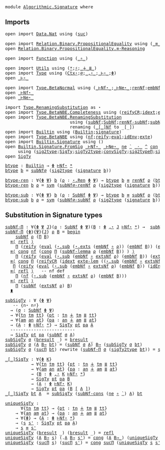 
<pre class="Agda"><a id="6" class="Keyword">module</a> <a id="13" href="Algorithmic.Signature.html" class="Module">Algorithmic.Signature</a> <a id="35" class="Keyword">where</a>
</pre>
## Imports

<pre class="Agda"><a id="62" class="Keyword">open</a> <a id="67" class="Keyword">import</a> <a id="74" href="Data.Nat.html" class="Module">Data.Nat</a> <a id="83" class="Keyword">using</a> <a id="89" class="Symbol">(</a><a id="90" href="Agda.Builtin.Nat.html#234" class="InductiveConstructor">suc</a><a id="93" class="Symbol">)</a>

<a id="96" class="Keyword">open</a> <a id="101" class="Keyword">import</a> <a id="108" href="Relation.Binary.PropositionalEquality.html" class="Module">Relation.Binary.PropositionalEquality</a> <a id="146" class="Keyword">using</a> <a id="152" class="Symbol">(</a><a id="153" href="Agda.Builtin.Equality.html#150" class="Datatype Operator">_≡_</a><a id="156" class="Symbol">;</a><a id="157" href="Agda.Builtin.Equality.html#207" class="InductiveConstructor">refl</a><a id="161" class="Symbol">;</a><a id="162" href="Relation.Binary.PropositionalEquality.Core.html#1139" class="Function">cong</a><a id="166" class="Symbol">;</a><a id="167" href="Relation.Binary.PropositionalEquality.Core.html#1693" class="Function">sym</a><a id="170" class="Symbol">;</a><a id="171" href="Relation.Binary.PropositionalEquality.Core.html#1738" class="Function">trans</a><a id="176" class="Symbol">)</a>
<a id="178" class="Keyword">open</a> <a id="183" href="Relation.Binary.PropositionalEquality.Core.html#2717" class="Module">Relation.Binary.PropositionalEquality.≡-Reasoning</a>

<a id="234" class="Keyword">open</a> <a id="239" class="Keyword">import</a> <a id="246" href="Function.html" class="Module">Function</a> <a id="255" class="Keyword">using</a> <a id="261" class="Symbol">(</a><a id="262" href="Function.Base.html#1040" class="Function Operator">_∘_</a><a id="265" class="Symbol">)</a>

<a id="268" class="Keyword">open</a> <a id="273" class="Keyword">import</a> <a id="280" href="Utils.html" class="Module">Utils</a> <a id="286" class="Keyword">using</a> <a id="292" class="Symbol">(</a><a id="293" href="Utils.html#6787" class="InductiveConstructor">*</a><a id="294" class="Symbol">;</a><a id="295" href="Utils.html#6822" class="InductiveConstructor">♯</a><a id="296" class="Symbol">;</a><a id="297" href="Utils.html#2157" class="Datatype Operator">_∔_≣_</a><a id="302" class="Symbol">)</a>
<a id="304" class="Keyword">open</a> <a id="309" class="Keyword">import</a> <a id="316" href="Type.html" class="Module">Type</a> <a id="321" class="Keyword">using</a> <a id="327" class="Symbol">(</a><a id="328" href="Type.html#515" class="Datatype">Ctx⋆</a><a id="332" class="Symbol">;</a><a id="333" href="Type.html#534" class="InductiveConstructor">∅</a><a id="334" class="Symbol">;</a><a id="335" href="Type.html#545" class="InductiveConstructor Operator">_,⋆_</a><a id="339" class="Symbol">;</a><a id="340" href="Type.html#1704" class="Datatype Operator">_⊢⋆_</a><a id="344" class="Symbol">;</a><a id="345" href="Type.html#635" class="Generalizable">Φ</a><a id="346" class="Symbol">)</a>
<a id="348" class="Keyword">open</a> <a id="353" href="Type.html#1704" class="Module Operator">_⊢⋆_</a>

<a id="359" class="Keyword">open</a> <a id="364" class="Keyword">import</a> <a id="371" href="Type.BetaNormal.html" class="Module">Type.BetaNormal</a> <a id="387" class="Keyword">using</a> <a id="393" class="Symbol">(</a><a id="394" href="Type.BetaNormal.html#1002" class="Datatype Operator">_⊢Nf⋆_</a><a id="400" class="Symbol">;</a><a id="401" href="Type.BetaNormal.html#1071" class="Datatype Operator">_⊢Ne⋆_</a><a id="407" class="Symbol">;</a><a id="408" href="Type.BetaNormal.html#2049" class="Function">renNf</a><a id="413" class="Symbol">;</a><a id="414" href="Type.BetaNormal.html#2996" class="Function">embNf</a><a id="419" class="Symbol">)</a>
<a id="421" class="Keyword">open</a> <a id="426" href="Type.BetaNormal.html#1002" class="Module Operator">_⊢Nf⋆_</a>
<a id="433" class="Keyword">open</a> <a id="438" href="Type.BetaNormal.html#1071" class="Module Operator">_⊢Ne⋆_</a>

<a id="446" class="Keyword">import</a> <a id="453" href="Type.RenamingSubstitution.html" class="Module">Type.RenamingSubstitution</a> <a id="479" class="Symbol">as</a> <a id="482" class="Module">⋆</a>
<a id="484" class="Keyword">open</a> <a id="489" class="Keyword">import</a> <a id="496" href="Type.BetaNBE.Completeness.html" class="Module">Type.BetaNBE.Completeness</a> <a id="522" class="Keyword">using</a> <a id="528" class="Symbol">(</a><a id="529" href="Type.BetaNBE.Completeness.html#4123" class="Function">reifyCR</a><a id="536" class="Symbol">;</a><a id="537" href="Type.BetaNBE.Completeness.html#9577" class="Function">idext</a><a id="542" class="Symbol">;</a><a id="543" href="Type.BetaNBE.Completeness.html#21190" class="Function">exte-lem</a><a id="551" class="Symbol">)</a>
<a id="553" class="Keyword">open</a> <a id="558" class="Keyword">import</a> <a id="565" href="Type.BetaNBE.RenamingSubstitution.html" class="Module">Type.BetaNBE.RenamingSubstitution</a> 
                         <a id="625" class="Keyword">using</a> <a id="631" class="Symbol">(</a><a id="632" href="Type.BetaNBE.RenamingSubstitution.html#2930" class="Function">subNf</a><a id="637" class="Symbol">;</a><a id="638" href="Type.BetaNBE.RenamingSubstitution.html#2757" class="Function">SubNf</a><a id="643" class="Symbol">;</a><a id="644" href="Type.BetaNBE.RenamingSubstitution.html#6338" class="Function">renNf-subNf</a><a id="655" class="Symbol">;</a><a id="656" href="Type.BetaNBE.RenamingSubstitution.html#5820" class="Function">subNf-cong</a><a id="666" class="Symbol">;</a><a id="667" href="Type.BetaNBE.RenamingSubstitution.html#4382" class="Function">subNf-comp</a><a id="677" class="Symbol">;</a><a id="678" href="Type.BetaNBE.RenamingSubstitution.html#5442" class="Function">subNf-cons</a><a id="688" class="Symbol">;</a><a id="689" href="Type.BetaNBE.RenamingSubstitution.html#5237" class="Function">extsNf</a><a id="695" class="Symbol">;</a><a id="696" href="Type.BetaNBE.RenamingSubstitution.html#9263" class="Function">subNf-lemma</a><a id="707" class="Symbol">;</a><a id="708" href="Type.BetaNBE.RenamingSubstitution.html#13642" class="Function">subNf∅</a><a id="714" class="Symbol">;</a><a id="715" href="Type.BetaNBE.RenamingSubstitution.html#13778" class="Function">subNf∅≡subNf</a><a id="727" class="Symbol">;</a><a id="728" href="Type.BetaNBE.RenamingSubstitution.html#14623" class="Function">subNf∅-subNf</a><a id="740" class="Symbol">;</a><a id="741" href="Type.BetaNBE.RenamingSubstitution.html#14159" class="Function">subNf∅-renNf</a><a id="753" class="Symbol">)</a> 
                         <a id="781" class="Keyword">renaming</a> <a id="790" class="Symbol">(</a><a id="791" href="Type.BetaNBE.RenamingSubstitution.html#5643" class="Function Operator">_[_]Nf</a> <a id="798" class="Symbol">to</a> <a id="801" class="Function Operator">_[_]</a><a id="805" class="Symbol">)</a>
<a id="807" class="Keyword">open</a> <a id="812" class="Keyword">import</a> <a id="819" href="Builtin.html" class="Module">Builtin</a> <a id="827" class="Keyword">using</a> <a id="833" class="Symbol">(</a><a id="834" href="Builtin.html#1212" class="Datatype">Builtin</a><a id="841" class="Symbol">;</a><a id="842" href="Builtin.html#7315" class="Function">signature</a><a id="851" class="Symbol">)</a>
<a id="853" class="Keyword">open</a> <a id="858" class="Keyword">import</a> <a id="865" href="Type.BetaNBE.html" class="Module">Type.BetaNBE</a> <a id="878" class="Keyword">using</a> <a id="884" class="Symbol">(</a><a id="885" href="Type.BetaNBE.html#4422" class="Function">nf</a><a id="887" class="Symbol">;</a><a id="888" href="Type.BetaNBE.html#1711" class="Function">reify</a><a id="893" class="Symbol">;</a><a id="894" href="Type.BetaNBE.html#3408" class="Function">eval</a><a id="898" class="Symbol">;</a><a id="899" href="Type.BetaNBE.html#4189" class="Function">idEnv</a><a id="904" class="Symbol">;</a><a id="905" href="Type.BetaNBE.html#2187" class="Function">exte</a><a id="909" class="Symbol">)</a>
<a id="911" class="Keyword">open</a> <a id="916" class="Keyword">import</a> <a id="923" href="Builtin.Signature.html" class="Module">Builtin.Signature</a> <a id="941" class="Keyword">using</a> <a id="947" class="Symbol">()</a>
<a id="950" class="Keyword">open</a> <a id="955" href="Builtin.Signature.html#5780" class="Module">Builtin.Signature.FromSig</a> <a id="981" href="Type.BetaNormal.html#1002" class="Datatype Operator">_⊢Nf⋆_</a> <a id="988" href="Type.BetaNormal.html#1071" class="Datatype Operator">_⊢Ne⋆_</a> <a id="995" href="Type.BetaNormal.html#1458" class="InductiveConstructor">ne</a> <a id="998" href="Type.BetaNormal.html#1106" class="InductiveConstructor">`</a> <a id="1000" href="Type.BetaNormal.html#1150" class="InductiveConstructor Operator">_·_</a> <a id="1004" href="Type.BetaNormal.html#1229" class="InductiveConstructor">^</a> <a id="1006" href="Type.BetaNormal.html#1507" class="InductiveConstructor">con</a> <a id="1010" href="Type.BetaNormal.html#1331" class="InductiveConstructor Operator">_⇒_</a>   <a id="1016" href="Type.BetaNormal.html#1277" class="InductiveConstructor">Π</a> 
     <a id="1024" class="Keyword">using</a> <a id="1030" class="Symbol">(</a><a id="1031" href="Builtin.Signature.html#7673" class="Function">sig2type</a><a id="1039" class="Symbol">;</a><a id="1040" href="Builtin.Signature.html#8324" class="Datatype">SigTy</a><a id="1045" class="Symbol">;</a><a id="1046" href="Builtin.Signature.html#10764" class="Function">sigTy2type</a><a id="1056" class="Symbol">;</a><a id="1057" href="Builtin.Signature.html#11082" class="Function">convSigTy</a><a id="1066" class="Symbol">;</a><a id="1067" href="Builtin.Signature.html#7368" class="Function">sig2typeΠ</a><a id="1076" class="Symbol">;</a><a id="1077" href="Builtin.Signature.html#7105" class="Function">sig2type⇒</a><a id="1086" class="Symbol">;</a><a id="1087" href="Builtin.Signature.html#6461" class="Function">⊢♯2TyNe♯</a><a id="1095" class="Symbol">;</a><a id="1096" href="Builtin.Signature.html#6723" class="Function">mkTy</a><a id="1100" class="Symbol">)</a> <a id="1102" class="Keyword">public</a>
<a id="1109" class="Keyword">open</a> <a id="1114" href="Builtin.Signature.html#8324" class="Module">SigTy</a>
</pre>
<pre class="Agda"><a id="btype"></a><a id="1129" href="Algorithmic.Signature.html#1129" class="Function">btype</a> <a id="1135" class="Symbol">:</a> <a id="1137" href="Builtin.html#1212" class="Datatype">Builtin</a> <a id="1145" class="Symbol">→</a> <a id="1147" href="Type.html#635" class="Generalizable">Φ</a> <a id="1149" href="Type.BetaNormal.html#1002" class="Datatype Operator">⊢Nf⋆</a> <a id="1154" href="Utils.html#6787" class="InductiveConstructor">*</a>
<a id="1156" href="Algorithmic.Signature.html#1129" class="Function">btype</a> <a id="1162" href="Algorithmic.Signature.html#1162" class="Bound">b</a> <a id="1164" class="Symbol">=</a> <a id="1166" href="Type.BetaNBE.RenamingSubstitution.html#13642" class="Function">subNf∅</a> <a id="1173" class="Symbol">(</a><a id="1174" href="Builtin.Signature.html#7673" class="Function">sig2type</a> <a id="1183" class="Symbol">(</a><a id="1184" href="Builtin.html#7315" class="Function">signature</a> <a id="1194" href="Algorithmic.Signature.html#1162" class="Bound">b</a><a id="1195" class="Symbol">))</a>

<a id="btype-ren"></a><a id="1199" href="Algorithmic.Signature.html#1199" class="Function">btype-ren</a> <a id="1209" class="Symbol">:</a> <a id="1211" class="Symbol">∀{</a><a id="1213" href="Algorithmic.Signature.html#1213" class="Bound">Φ</a> <a id="1215" href="Algorithmic.Signature.html#1215" class="Bound">Ψ</a><a id="1216" class="Symbol">}</a> <a id="1218" href="Algorithmic.Signature.html#1218" class="Bound">b</a> <a id="1220" class="Symbol">(</a><a id="1221" href="Algorithmic.Signature.html#1221" class="Bound">ρ</a> <a id="1223" class="Symbol">:</a> <a id="1225" href="Type.RenamingSubstitution.html#1608" class="Function">⋆.Ren</a> <a id="1231" href="Algorithmic.Signature.html#1213" class="Bound">Φ</a> <a id="1233" href="Algorithmic.Signature.html#1215" class="Bound">Ψ</a><a id="1234" class="Symbol">)</a> <a id="1236" class="Symbol">→</a> <a id="1238" href="Algorithmic.Signature.html#1129" class="Function">btype</a> <a id="1244" href="Algorithmic.Signature.html#1218" class="Bound">b</a> <a id="1246" href="Agda.Builtin.Equality.html#150" class="Datatype Operator">≡</a> <a id="1248" href="Type.BetaNormal.html#2049" class="Function">renNf</a> <a id="1254" href="Algorithmic.Signature.html#1221" class="Bound">ρ</a> <a id="1256" class="Symbol">(</a><a id="1257" href="Algorithmic.Signature.html#1129" class="Function">btype</a> <a id="1263" href="Algorithmic.Signature.html#1218" class="Bound">b</a><a id="1264" class="Symbol">)</a>
<a id="1266" href="Algorithmic.Signature.html#1199" class="Function">btype-ren</a> <a id="1276" href="Algorithmic.Signature.html#1276" class="Bound">b</a> <a id="1278" href="Algorithmic.Signature.html#1278" class="Bound">ρ</a> <a id="1280" class="Symbol">=</a> <a id="1282" href="Relation.Binary.PropositionalEquality.Core.html#1693" class="Function">sym</a> <a id="1286" class="Symbol">(</a><a id="1287" href="Type.BetaNBE.RenamingSubstitution.html#14159" class="Function">subNf∅-renNf</a> <a id="1300" href="Algorithmic.Signature.html#1278" class="Bound">ρ</a> <a id="1302" class="Symbol">(</a><a id="1303" href="Builtin.Signature.html#7673" class="Function">sig2type</a> <a id="1312" class="Symbol">(</a><a id="1313" href="Builtin.html#7315" class="Function">signature</a> <a id="1323" href="Algorithmic.Signature.html#1276" class="Bound">b</a><a id="1324" class="Symbol">)))</a>

<a id="btype-sub"></a><a id="1329" href="Algorithmic.Signature.html#1329" class="Function">btype-sub</a> <a id="1339" class="Symbol">:</a> <a id="1341" class="Symbol">∀{</a><a id="1343" href="Algorithmic.Signature.html#1343" class="Bound">Φ</a> <a id="1345" href="Algorithmic.Signature.html#1345" class="Bound">Ψ</a><a id="1346" class="Symbol">}</a> <a id="1348" href="Algorithmic.Signature.html#1348" class="Bound">b</a> <a id="1350" class="Symbol">(</a><a id="1351" href="Algorithmic.Signature.html#1351" class="Bound">ρ</a> <a id="1353" class="Symbol">:</a> <a id="1355" href="Type.BetaNBE.RenamingSubstitution.html#2757" class="Function">SubNf</a> <a id="1361" href="Algorithmic.Signature.html#1343" class="Bound">Φ</a> <a id="1363" href="Algorithmic.Signature.html#1345" class="Bound">Ψ</a><a id="1364" class="Symbol">)</a> <a id="1366" class="Symbol">→</a> <a id="1368" href="Algorithmic.Signature.html#1129" class="Function">btype</a> <a id="1374" href="Algorithmic.Signature.html#1348" class="Bound">b</a> <a id="1376" href="Agda.Builtin.Equality.html#150" class="Datatype Operator">≡</a> <a id="1378" href="Type.BetaNBE.RenamingSubstitution.html#2930" class="Function">subNf</a> <a id="1384" href="Algorithmic.Signature.html#1351" class="Bound">ρ</a> <a id="1386" class="Symbol">(</a><a id="1387" href="Algorithmic.Signature.html#1129" class="Function">btype</a> <a id="1393" href="Algorithmic.Signature.html#1348" class="Bound">b</a><a id="1394" class="Symbol">)</a>
<a id="1396" href="Algorithmic.Signature.html#1329" class="Function">btype-sub</a> <a id="1406" href="Algorithmic.Signature.html#1406" class="Bound">b</a> <a id="1408" href="Algorithmic.Signature.html#1408" class="Bound">ρ</a> <a id="1410" class="Symbol">=</a> <a id="1412" href="Relation.Binary.PropositionalEquality.Core.html#1693" class="Function">sym</a> <a id="1416" class="Symbol">(</a><a id="1417" href="Type.BetaNBE.RenamingSubstitution.html#14623" class="Function">subNf∅-subNf</a> <a id="1430" href="Algorithmic.Signature.html#1408" class="Bound">ρ</a> <a id="1432" class="Symbol">(</a><a id="1433" href="Builtin.Signature.html#7673" class="Function">sig2type</a> <a id="1442" class="Symbol">(</a><a id="1443" href="Builtin.html#7315" class="Function">signature</a> <a id="1453" href="Algorithmic.Signature.html#1406" class="Bound">b</a><a id="1454" class="Symbol">)))</a>
</pre>
## Substitution in Signature types

<pre class="Agda"><a id="subNf-Π"></a><a id="1503" href="Algorithmic.Signature.html#1503" class="Function">subNf-Π</a> <a id="1511" class="Symbol">:</a> <a id="1513" class="Symbol">∀{</a><a id="1515" href="Algorithmic.Signature.html#1515" class="Bound">Φ</a> <a id="1517" href="Algorithmic.Signature.html#1517" class="Bound">Ψ</a> <a id="1519" href="Algorithmic.Signature.html#1519" class="Bound">J</a><a id="1520" class="Symbol">}(</a><a id="1522" href="Algorithmic.Signature.html#1522" class="Bound">ρ</a> <a id="1524" class="Symbol">:</a> <a id="1526" href="Type.BetaNBE.RenamingSubstitution.html#2757" class="Function">SubNf</a> <a id="1532" href="Algorithmic.Signature.html#1515" class="Bound">Φ</a> <a id="1534" href="Algorithmic.Signature.html#1517" class="Bound">Ψ</a><a id="1535" class="Symbol">)(</a><a id="1537" href="Algorithmic.Signature.html#1537" class="Bound">B</a> <a id="1539" class="Symbol">:</a> <a id="1541" href="Algorithmic.Signature.html#1515" class="Bound">Φ</a> <a id="1543" href="Type.html#545" class="InductiveConstructor Operator">,⋆</a> <a id="1546" href="Algorithmic.Signature.html#1519" class="Bound">J</a> <a id="1548" href="Type.BetaNormal.html#1002" class="Datatype Operator">⊢Nf⋆</a> <a id="1553" href="Utils.html#6787" class="InductiveConstructor">*</a><a id="1554" class="Symbol">)</a> <a id="1556" class="Symbol">→</a>  <a id="1559" href="Type.BetaNBE.RenamingSubstitution.html#2930" class="Function">subNf</a> <a id="1565" href="Algorithmic.Signature.html#1522" class="Bound">ρ</a> <a id="1567" class="Symbol">(</a><a id="1568" class="InductiveConstructor">Π</a> <a id="1570" href="Algorithmic.Signature.html#1537" class="Bound">B</a><a id="1571" class="Symbol">)</a> <a id="1573" href="Agda.Builtin.Equality.html#150" class="Datatype Operator">≡</a> <a id="1575" class="InductiveConstructor">Π</a> <a id="1577" class="Symbol">(</a><a id="1578" href="Type.BetaNBE.RenamingSubstitution.html#2930" class="Function">subNf</a> <a id="1584" class="Symbol">(</a><a id="1585" href="Type.BetaNBE.RenamingSubstitution.html#5237" class="Function">extsNf</a> <a id="1592" href="Algorithmic.Signature.html#1522" class="Bound">ρ</a><a id="1593" class="Symbol">)</a> <a id="1595" href="Algorithmic.Signature.html#1537" class="Bound">B</a><a id="1596" class="Symbol">)</a>
<a id="1598" href="Algorithmic.Signature.html#1503" class="Function">subNf-Π</a> <a id="1606" class="Symbol">{</a><a id="1607" href="Algorithmic.Signature.html#1607" class="Bound">Φ</a><a id="1608" class="Symbol">}{</a><a id="1610" href="Algorithmic.Signature.html#1610" class="Bound">Ψ</a><a id="1611" class="Symbol">}{</a><a id="1613" href="Algorithmic.Signature.html#1613" class="Bound">J</a><a id="1614" class="Symbol">}</a> <a id="1616" href="Algorithmic.Signature.html#1616" class="Bound">ρ</a> <a id="1618" href="Algorithmic.Signature.html#1618" class="Bound">B</a> <a id="1620" class="Symbol">=</a> <a id="1622" href="Relation.Binary.PropositionalEquality.Core.html#2815" class="Function Operator">begin</a>
    <a id="1632" href="Type.BetaNBE.RenamingSubstitution.html#2930" class="Function">subNf</a> <a id="1638" href="Algorithmic.Signature.html#1616" class="Bound">ρ</a> <a id="1640" class="Symbol">(</a><a id="1641" href="Type.BetaNormal.html#1277" class="InductiveConstructor">Π</a> <a id="1643" href="Algorithmic.Signature.html#1618" class="Bound">B</a><a id="1644" class="Symbol">)</a>
  <a id="1648" href="Relation.Binary.PropositionalEquality.Core.html#2932" class="Function">≡⟨</a> <a id="1651" href="Agda.Builtin.Equality.html#207" class="InductiveConstructor">refl</a> <a id="1656" href="Relation.Binary.PropositionalEquality.Core.html#2932" class="Function">⟩</a>
    <a id="1662" href="Type.BetaNormal.html#1277" class="InductiveConstructor">Π</a> <a id="1664" class="Symbol">(</a><a id="1665" href="Type.BetaNBE.html#1711" class="Function">reify</a> <a id="1671" class="Symbol">(</a><a id="1672" href="Type.BetaNBE.html#3408" class="Function">eval</a> <a id="1677" class="Symbol">(</a><a id="1678" href="Type.RenamingSubstitution.html#8527" class="Function">⋆.sub</a> <a id="1684" class="Symbol">(</a><a id="1685" href="Type.RenamingSubstitution.html#8342" class="Function">⋆.exts</a> <a id="1692" class="Symbol">(</a><a id="1693" href="Type.BetaNormal.html#2996" class="Function">embNf</a> <a id="1699" href="Function.Base.html#1040" class="Function Operator">∘</a> <a id="1701" href="Algorithmic.Signature.html#1616" class="Bound">ρ</a><a id="1702" class="Symbol">))</a> <a id="1705" class="Symbol">(</a><a id="1706" href="Type.BetaNormal.html#2996" class="Function">embNf</a> <a id="1712" href="Algorithmic.Signature.html#1618" class="Bound">B</a><a id="1713" class="Symbol">))</a> <a id="1716" class="Symbol">(</a><a id="1717" href="Type.BetaNBE.html#2187" class="Function">exte</a> <a id="1722" class="Symbol">(</a><a id="1723" href="Type.BetaNBE.html#4189" class="Function">idEnv</a> <a id="1729" class="Symbol">_))))</a>
  <a id="1737" href="Relation.Binary.PropositionalEquality.Core.html#2932" class="Function">≡⟨</a> <a id="1740" href="Relation.Binary.PropositionalEquality.Core.html#1139" class="Function">cong</a> <a id="1745" href="Type.BetaNBE.html#4422" class="Function">nf</a> <a id="1748" class="Symbol">(</a><a id="1749" href="Relation.Binary.PropositionalEquality.Core.html#1139" class="Function">cong</a> <a id="1754" href="Type.html#1839" class="InductiveConstructor">Π</a> <a id="1756" class="Symbol">(</a><a id="1757" href="Type.BetaNBE.RenamingSubstitution.html#9263" class="Function">subNf-lemma</a> <a id="1769" href="Algorithmic.Signature.html#1616" class="Bound">ρ</a> <a id="1771" class="Symbol">(</a><a id="1772" href="Type.BetaNormal.html#2996" class="Function">embNf</a> <a id="1778" href="Algorithmic.Signature.html#1618" class="Bound">B</a><a id="1779" class="Symbol">))</a> <a id="1782" class="Symbol">)</a> <a id="1784" href="Relation.Binary.PropositionalEquality.Core.html#2932" class="Function">⟩</a>
    <a id="1790" href="Type.BetaNormal.html#1277" class="InductiveConstructor">Π</a> <a id="1792" class="Symbol">(</a><a id="1793" href="Type.BetaNBE.html#1711" class="Function">reify</a> <a id="1799" class="Symbol">(</a><a id="1800" href="Type.BetaNBE.html#3408" class="Function">eval</a> <a id="1805" class="Symbol">(</a><a id="1806" href="Type.RenamingSubstitution.html#8527" class="Function">⋆.sub</a> <a id="1812" class="Symbol">(</a><a id="1813" href="Type.BetaNormal.html#2996" class="Function">embNf</a> <a id="1819" href="Function.Base.html#1040" class="Function Operator">∘</a> <a id="1821" href="Type.BetaNBE.RenamingSubstitution.html#5237" class="Function">extsNf</a> <a id="1828" href="Algorithmic.Signature.html#1616" class="Bound">ρ</a><a id="1829" class="Symbol">)</a> <a id="1831" class="Symbol">(</a><a id="1832" href="Type.BetaNormal.html#2996" class="Function">embNf</a> <a id="1838" href="Algorithmic.Signature.html#1618" class="Bound">B</a><a id="1839" class="Symbol">))</a> <a id="1842" class="Symbol">(</a><a id="1843" href="Type.BetaNBE.html#2187" class="Function">exte</a> <a id="1848" class="Symbol">(</a><a id="1849" href="Type.BetaNBE.html#4189" class="Function">idEnv</a> <a id="1855" class="Symbol">_))))</a>
  <a id="1863" href="Relation.Binary.PropositionalEquality.Core.html#2932" class="Function">≡⟨</a> <a id="1866" href="Relation.Binary.PropositionalEquality.Core.html#1139" class="Function">cong</a> <a id="1871" href="Type.BetaNormal.html#1277" class="InductiveConstructor">Π</a> <a id="1873" class="Symbol">(</a><a id="1874" href="Type.BetaNBE.Completeness.html#4123" class="Function">reifyCR</a> <a id="1882" class="Symbol">(</a><a id="1883" href="Type.BetaNBE.Completeness.html#9577" class="Function">idext</a> <a id="1889" href="Type.BetaNBE.Completeness.html#21190" class="Function">exte-lem</a> <a id="1898" class="Symbol">((</a><a id="1900" href="Type.RenamingSubstitution.html#8527" class="Function">⋆.sub</a> <a id="1906" class="Symbol">(</a><a id="1907" href="Type.BetaNormal.html#2996" class="Function">embNf</a> <a id="1913" href="Function.Base.html#1040" class="Function Operator">∘</a> <a id="1915" href="Type.BetaNBE.RenamingSubstitution.html#5237" class="Function">extsNf</a> <a id="1922" href="Algorithmic.Signature.html#1616" class="Bound">ρ</a><a id="1923" class="Symbol">)</a> <a id="1925" class="Symbol">(</a><a id="1926" href="Type.BetaNormal.html#2996" class="Function">embNf</a> <a id="1932" href="Algorithmic.Signature.html#1618" class="Bound">B</a><a id="1933" class="Symbol">)))))</a> <a id="1939" href="Relation.Binary.PropositionalEquality.Core.html#2932" class="Function">⟩</a>
   <a id="1944" href="Type.BetaNormal.html#1277" class="InductiveConstructor">Π</a> <a id="1946" class="Symbol">(</a><a id="1947" href="Type.BetaNBE.html#1711" class="Function">reify</a> <a id="1953" class="Symbol">(</a><a id="1954" href="Type.BetaNBE.html#3408" class="Function">eval</a> <a id="1959" class="Symbol">(</a><a id="1960" href="Type.RenamingSubstitution.html#8527" class="Function">⋆.sub</a> <a id="1966" class="Symbol">(</a><a id="1967" href="Type.BetaNormal.html#2996" class="Function">embNf</a> <a id="1973" href="Function.Base.html#1040" class="Function Operator">∘</a> <a id="1975" href="Type.BetaNBE.RenamingSubstitution.html#5237" class="Function">extsNf</a> <a id="1982" href="Algorithmic.Signature.html#1616" class="Bound">ρ</a><a id="1983" class="Symbol">)</a> <a id="1985" class="Symbol">(</a><a id="1986" href="Type.BetaNormal.html#2996" class="Function">embNf</a> <a id="1992" href="Algorithmic.Signature.html#1618" class="Bound">B</a><a id="1993" class="Symbol">))</a> <a id="1996" class="Symbol">(</a><a id="1997" href="Type.BetaNBE.html#4189" class="Function">idEnv</a> <a id="2003" class="Symbol">_)))</a>
  <a id="2010" href="Relation.Binary.PropositionalEquality.Core.html#2932" class="Function">≡⟨</a> <a id="2013" href="Agda.Builtin.Equality.html#207" class="InductiveConstructor">refl</a> <a id="2018" href="Relation.Binary.PropositionalEquality.Core.html#2932" class="Function">⟩</a>   <a id="2022" class="Comment">-- nf def</a>
    <a id="2036" href="Type.BetaNormal.html#1277" class="InductiveConstructor">Π</a> <a id="2038" class="Symbol">(</a><a id="2039" href="Type.BetaNBE.html#4422" class="Function">nf</a> <a id="2042" class="Symbol">(</a><a id="2043" href="Type.RenamingSubstitution.html#8527" class="Function">⋆.sub</a> <a id="2049" class="Symbol">(</a><a id="2050" href="Type.BetaNormal.html#2996" class="Function">embNf</a> <a id="2056" href="Function.Base.html#1040" class="Function Operator">∘</a> <a id="2058" href="Type.BetaNBE.RenamingSubstitution.html#5237" class="Function">extsNf</a> <a id="2065" href="Algorithmic.Signature.html#1616" class="Bound">ρ</a><a id="2066" class="Symbol">)</a> <a id="2068" class="Symbol">(</a><a id="2069" href="Type.BetaNormal.html#2996" class="Function">embNf</a> <a id="2075" href="Algorithmic.Signature.html#1618" class="Bound">B</a><a id="2076" class="Symbol">)))</a>
  <a id="2082" href="Relation.Binary.PropositionalEquality.Core.html#2932" class="Function">≡⟨</a> <a id="2085" href="Agda.Builtin.Equality.html#207" class="InductiveConstructor">refl</a> <a id="2090" href="Relation.Binary.PropositionalEquality.Core.html#2932" class="Function">⟩</a>
    <a id="2096" href="Type.BetaNormal.html#1277" class="InductiveConstructor">Π</a> <a id="2098" class="Symbol">(</a><a id="2099" href="Type.BetaNBE.RenamingSubstitution.html#2930" class="Function">subNf</a> <a id="2105" class="Symbol">(</a><a id="2106" href="Type.BetaNBE.RenamingSubstitution.html#5237" class="Function">extsNf</a> <a id="2113" href="Algorithmic.Signature.html#1616" class="Bound">ρ</a><a id="2114" class="Symbol">)</a> <a id="2116" href="Algorithmic.Signature.html#1618" class="Bound">B</a><a id="2117" class="Symbol">)</a>
  <a id="2121" href="Relation.Binary.PropositionalEquality.Core.html#3114" class="Function Operator">∎</a>

<a id="subSigTy"></a><a id="2124" href="Algorithmic.Signature.html#2124" class="Function">subSigTy</a> <a id="2133" class="Symbol">:</a> <a id="2135" class="Symbol">∀</a> <a id="2137" class="Symbol">{</a><a id="2138" href="Algorithmic.Signature.html#2138" class="Bound">Φ</a> <a id="2140" href="Algorithmic.Signature.html#2140" class="Bound">Ψ</a><a id="2141" class="Symbol">}</a>
   <a id="2146" class="Comment">-- {n⋆ n♯}</a>
  <a id="2159" class="Symbol">→</a> <a id="2161" class="Symbol">(</a><a id="2162" href="Algorithmic.Signature.html#2162" class="Bound">σ</a> <a id="2164" class="Symbol">:</a> <a id="2166" href="Type.BetaNBE.RenamingSubstitution.html#2757" class="Function">SubNf</a> <a id="2172" href="Algorithmic.Signature.html#2138" class="Bound">Φ</a> <a id="2174" href="Algorithmic.Signature.html#2140" class="Bound">Ψ</a><a id="2175" class="Symbol">)</a>
  <a id="2179" class="Symbol">→</a> <a id="2181" class="Symbol">∀{</a><a id="2183" href="Algorithmic.Signature.html#2183" class="Bound">tn</a> <a id="2186" href="Algorithmic.Signature.html#2186" class="Bound">tm</a> <a id="2189" href="Algorithmic.Signature.html#2189" class="Bound">tt</a><a id="2191" class="Symbol">}</a> <a id="2193" class="Symbol">{</a><a id="2194" href="Algorithmic.Signature.html#2194" class="Bound">pt</a> <a id="2197" class="Symbol">:</a> <a id="2199" href="Algorithmic.Signature.html#2183" class="Bound">tn</a> <a id="2202" href="Utils.html#2157" class="Datatype Operator">∔</a> <a id="2204" href="Algorithmic.Signature.html#2186" class="Bound">tm</a> <a id="2207" href="Utils.html#2157" class="Datatype Operator">≣</a> <a id="2209" href="Algorithmic.Signature.html#2189" class="Bound">tt</a><a id="2211" class="Symbol">}</a> 
  <a id="2216" class="Symbol">→</a> <a id="2218" class="Symbol">∀{</a><a id="2220" href="Algorithmic.Signature.html#2220" class="Bound">am</a> <a id="2223" href="Algorithmic.Signature.html#2223" class="Bound">an</a> <a id="2226" href="Algorithmic.Signature.html#2226" class="Bound">at</a><a id="2228" class="Symbol">}</a> <a id="2230" class="Symbol">{</a><a id="2231" href="Algorithmic.Signature.html#2231" class="Bound">pa</a> <a id="2234" class="Symbol">:</a> <a id="2236" href="Algorithmic.Signature.html#2223" class="Bound">an</a> <a id="2239" href="Utils.html#2157" class="Datatype Operator">∔</a> <a id="2241" href="Algorithmic.Signature.html#2220" class="Bound">am</a> <a id="2244" href="Utils.html#2157" class="Datatype Operator">≣</a> <a id="2246" href="Algorithmic.Signature.html#2226" class="Bound">at</a><a id="2248" class="Symbol">}</a> 
  <a id="2253" class="Symbol">→</a> <a id="2255" class="Symbol">{</a><a id="2256" href="Algorithmic.Signature.html#2256" class="Bound">A</a> <a id="2258" class="Symbol">:</a> <a id="2260" href="Algorithmic.Signature.html#2138" class="Bound">Φ</a> <a id="2262" href="Type.BetaNormal.html#1002" class="Datatype Operator">⊢Nf⋆</a> <a id="2267" href="Utils.html#6787" class="InductiveConstructor">*</a><a id="2268" class="Symbol">}</a> <a id="2270" class="Symbol">→</a> <a id="2272" href="Builtin.Signature.html#8324" class="Datatype">SigTy</a> <a id="2278" href="Algorithmic.Signature.html#2194" class="Bound">pt</a> <a id="2281" href="Algorithmic.Signature.html#2231" class="Bound">pa</a> <a id="2284" href="Algorithmic.Signature.html#2256" class="Bound">A</a> 
  <a id="2289" class="Comment">-------------------------</a>
  <a id="2317" class="Symbol">→</a> <a id="2319" href="Builtin.Signature.html#8324" class="Datatype">SigTy</a> <a id="2325" href="Algorithmic.Signature.html#2194" class="Bound">pt</a> <a id="2328" href="Algorithmic.Signature.html#2231" class="Bound">pa</a> <a id="2331" class="Symbol">(</a><a id="2332" href="Type.BetaNBE.RenamingSubstitution.html#2930" class="Function">subNf</a> <a id="2338" href="Algorithmic.Signature.html#2162" class="Bound">σ</a> <a id="2340" href="Algorithmic.Signature.html#2256" class="Bound">A</a><a id="2341" class="Symbol">)</a>
<a id="2343" href="Algorithmic.Signature.html#2124" class="Function">subSigTy</a> <a id="2352" href="Algorithmic.Signature.html#2352" class="Bound">σ</a> <a id="2354" class="Symbol">(</a><a id="2355" href="Builtin.Signature.html#8455" class="InductiveConstructor">bresult</a> <a id="2363" class="Symbol">_)</a> <a id="2366" class="Symbol">=</a> <a id="2368" href="Builtin.Signature.html#8455" class="InductiveConstructor">bresult</a> <a id="2376" class="Symbol">_</a>
<a id="2378" href="Algorithmic.Signature.html#2124" class="Function">subSigTy</a> <a id="2387" href="Algorithmic.Signature.html#2387" class="Bound">σ</a> <a id="2389" class="Symbol">(</a><a id="2390" href="Algorithmic.Signature.html#2390" class="Bound">A</a> <a id="2392" href="Builtin.Signature.html#8614" class="InductiveConstructor Operator">B⇒</a> <a id="2395" href="Algorithmic.Signature.html#2395" class="Bound">bt</a><a id="2397" class="Symbol">)</a> <a id="2399" class="Symbol">=</a> <a id="2401" class="Symbol">(</a><a id="2402" href="Type.BetaNBE.RenamingSubstitution.html#2930" class="Function">subNf</a> <a id="2408" href="Algorithmic.Signature.html#2387" class="Bound">σ</a> <a id="2410" href="Algorithmic.Signature.html#2390" class="Bound">A</a><a id="2411" class="Symbol">)</a> <a id="2413" href="Builtin.Signature.html#8614" class="InductiveConstructor Operator">B⇒</a> <a id="2416" class="Symbol">(</a><a id="2417" href="Algorithmic.Signature.html#2124" class="Function">subSigTy</a> <a id="2426" href="Algorithmic.Signature.html#2387" class="Bound">σ</a> <a id="2428" href="Algorithmic.Signature.html#2395" class="Bound">bt</a><a id="2430" class="Symbol">)</a>
<a id="2432" href="Algorithmic.Signature.html#2124" class="Function">subSigTy</a> <a id="2441" href="Algorithmic.Signature.html#2441" class="Bound">σ</a> <a id="2443" class="Symbol">(</a><a id="2444" href="Builtin.Signature.html#8924" class="InductiveConstructor">sucΠ</a> <a id="2449" href="Algorithmic.Signature.html#2449" class="Bound">bt</a><a id="2451" class="Symbol">)</a> <a id="2453" class="Keyword">rewrite</a> <a id="2461" class="Symbol">(</a><a id="2462" href="Algorithmic.Signature.html#1503" class="Function">subNf-Π</a> <a id="2470" href="Algorithmic.Signature.html#2441" class="Bound">σ</a> <a id="2472" class="Symbol">(</a><a id="2473" href="Builtin.Signature.html#10764" class="Function">sigTy2type</a> <a id="2484" href="Algorithmic.Signature.html#2449" class="Bound">bt</a><a id="2486" class="Symbol">))</a> <a id="2489" class="Symbol">=</a> <a id="2491" href="Builtin.Signature.html#8924" class="InductiveConstructor">sucΠ</a> <a id="2496" class="Symbol">(</a><a id="2497" href="Algorithmic.Signature.html#2124" class="Function">subSigTy</a> <a id="2506" class="Symbol">(</a><a id="2507" href="Type.BetaNBE.RenamingSubstitution.html#5237" class="Function">extsNf</a> <a id="2514" href="Algorithmic.Signature.html#2441" class="Bound">σ</a><a id="2515" class="Symbol">)</a> <a id="2517" href="Algorithmic.Signature.html#2449" class="Bound">bt</a><a id="2519" class="Symbol">)</a> 

<a id="_[_]SigTy"></a><a id="2523" href="Algorithmic.Signature.html#2523" class="Function Operator">_[_]SigTy</a> <a id="2533" class="Symbol">:</a> <a id="2535" class="Symbol">∀{</a><a id="2537" href="Algorithmic.Signature.html#2537" class="Bound">Φ</a> <a id="2539" href="Algorithmic.Signature.html#2539" class="Bound">K</a><a id="2540" class="Symbol">}</a> 
          <a id="2553" class="Symbol">→</a> <a id="2555" class="Symbol">∀{</a><a id="2557" href="Algorithmic.Signature.html#2557" class="Bound">tn</a> <a id="2560" href="Algorithmic.Signature.html#2560" class="Bound">tm</a> <a id="2563" href="Algorithmic.Signature.html#2563" class="Bound">tt</a><a id="2565" class="Symbol">}</a> <a id="2567" class="Symbol">{</a><a id="2568" href="Algorithmic.Signature.html#2568" class="Bound">pt</a> <a id="2571" class="Symbol">:</a> <a id="2573" href="Algorithmic.Signature.html#2557" class="Bound">tn</a> <a id="2576" href="Utils.html#2157" class="Datatype Operator">∔</a> <a id="2578" href="Algorithmic.Signature.html#2560" class="Bound">tm</a> <a id="2581" href="Utils.html#2157" class="Datatype Operator">≣</a> <a id="2583" href="Algorithmic.Signature.html#2563" class="Bound">tt</a><a id="2585" class="Symbol">}</a> 
          <a id="2598" class="Symbol">→</a> <a id="2600" class="Symbol">∀{</a><a id="2602" href="Algorithmic.Signature.html#2602" class="Bound">am</a> <a id="2605" href="Algorithmic.Signature.html#2605" class="Bound">an</a> <a id="2608" href="Algorithmic.Signature.html#2608" class="Bound">at</a><a id="2610" class="Symbol">}</a> <a id="2612" class="Symbol">{</a><a id="2613" href="Algorithmic.Signature.html#2613" class="Bound">pa</a> <a id="2616" class="Symbol">:</a> <a id="2618" href="Algorithmic.Signature.html#2605" class="Bound">an</a> <a id="2621" href="Utils.html#2157" class="Datatype Operator">∔</a> <a id="2623" href="Algorithmic.Signature.html#2602" class="Bound">am</a> <a id="2626" href="Utils.html#2157" class="Datatype Operator">≣</a> <a id="2628" href="Algorithmic.Signature.html#2608" class="Bound">at</a><a id="2630" class="Symbol">}</a> 
          <a id="2643" class="Symbol">→</a> <a id="2645" class="Symbol">{</a><a id="2646" href="Algorithmic.Signature.html#2646" class="Bound">B</a> <a id="2648" class="Symbol">:</a> <a id="2650" href="Algorithmic.Signature.html#2537" class="Bound">Φ</a> <a id="2652" href="Type.html#545" class="InductiveConstructor Operator">,⋆</a> <a id="2655" href="Algorithmic.Signature.html#2539" class="Bound">K</a> <a id="2657" href="Type.BetaNormal.html#1002" class="Datatype Operator">⊢Nf⋆</a> <a id="2662" href="Utils.html#6787" class="InductiveConstructor">*</a><a id="2663" class="Symbol">}</a> 
          <a id="2676" class="Symbol">→</a> <a id="2678" href="Builtin.Signature.html#8324" class="Datatype">SigTy</a> <a id="2684" href="Algorithmic.Signature.html#2568" class="Bound">pt</a> <a id="2687" href="Algorithmic.Signature.html#2613" class="Bound">pa</a> <a id="2690" href="Algorithmic.Signature.html#2646" class="Bound">B</a> 
          <a id="2703" class="Symbol">→</a> <a id="2705" class="Symbol">(</a><a id="2706" href="Algorithmic.Signature.html#2706" class="Bound">A</a> <a id="2708" class="Symbol">:</a> <a id="2710" href="Algorithmic.Signature.html#2537" class="Bound">Φ</a> <a id="2712" href="Type.BetaNormal.html#1002" class="Datatype Operator">⊢Nf⋆</a> <a id="2717" href="Algorithmic.Signature.html#2539" class="Bound">K</a><a id="2718" class="Symbol">)</a> 
          <a id="2731" class="Symbol">→</a> <a id="2733" href="Builtin.Signature.html#8324" class="Datatype">SigTy</a> <a id="2739" href="Algorithmic.Signature.html#2568" class="Bound">pt</a> <a id="2742" href="Algorithmic.Signature.html#2613" class="Bound">pa</a> <a id="2745" class="Symbol">(</a><a id="2746" href="Algorithmic.Signature.html#2646" class="Bound">B</a> <a id="2748" href="Algorithmic.Signature.html#801" class="Function Operator">[</a> <a id="2750" href="Algorithmic.Signature.html#2706" class="Bound">A</a> <a id="2752" href="Algorithmic.Signature.html#801" class="Function Operator">]</a><a id="2753" class="Symbol">)</a>
<a id="2755" href="Algorithmic.Signature.html#2523" class="Function Operator">_[_]SigTy</a> <a id="2765" href="Algorithmic.Signature.html#2765" class="Bound">bt</a> <a id="2768" href="Algorithmic.Signature.html#2768" class="Bound">A</a>  <a id="2771" class="Symbol">=</a> <a id="2773" href="Algorithmic.Signature.html#2124" class="Function">subSigTy</a> <a id="2782" class="Symbol">(</a><a id="2783" href="Type.BetaNBE.RenamingSubstitution.html#5442" class="Function">subNf-cons</a> <a id="2794" class="Symbol">(</a><a id="2795" href="Type.BetaNormal.html#1458" class="InductiveConstructor">ne</a> <a id="2798" href="Function.Base.html#1040" class="Function Operator">∘</a> <a id="2800" href="Type.BetaNormal.html#1106" class="InductiveConstructor">`</a><a id="2801" class="Symbol">)</a> <a id="2803" href="Algorithmic.Signature.html#2768" class="Bound">A</a><a id="2804" class="Symbol">)</a> <a id="2806" href="Algorithmic.Signature.html#2765" class="Bound">bt</a>

<a id="uniqueSigTy"></a><a id="2810" href="Algorithmic.Signature.html#2810" class="Function">uniqueSigTy</a> <a id="2822" class="Symbol">:</a>  
      <a id="2832" class="Symbol">∀{</a><a id="2834" href="Algorithmic.Signature.html#2834" class="Bound">tn</a> <a id="2837" href="Algorithmic.Signature.html#2837" class="Bound">tm</a> <a id="2840" href="Algorithmic.Signature.html#2840" class="Bound">tt</a><a id="2842" class="Symbol">}</a> <a id="2844" class="Symbol">→</a> <a id="2846" class="Symbol">{</a><a id="2847" href="Algorithmic.Signature.html#2847" class="Bound">pt</a> <a id="2850" class="Symbol">:</a> <a id="2852" href="Algorithmic.Signature.html#2834" class="Bound">tn</a> <a id="2855" href="Utils.html#2157" class="Datatype Operator">∔</a> <a id="2857" href="Algorithmic.Signature.html#2837" class="Bound">tm</a> <a id="2860" href="Utils.html#2157" class="Datatype Operator">≣</a> <a id="2862" href="Algorithmic.Signature.html#2840" class="Bound">tt</a><a id="2864" class="Symbol">}</a>
    <a id="2870" class="Symbol">→</a> <a id="2872" class="Symbol">∀{</a><a id="2874" href="Algorithmic.Signature.html#2874" class="Bound">an</a> <a id="2877" href="Algorithmic.Signature.html#2877" class="Bound">am</a> <a id="2880" href="Algorithmic.Signature.html#2880" class="Bound">at</a><a id="2882" class="Symbol">}</a> <a id="2884" class="Symbol">→</a> <a id="2886" class="Symbol">{</a><a id="2887" href="Algorithmic.Signature.html#2887" class="Bound">pa</a> <a id="2890" class="Symbol">:</a> <a id="2892" href="Algorithmic.Signature.html#2874" class="Bound">an</a> <a id="2895" href="Utils.html#2157" class="Datatype Operator">∔</a> <a id="2897" href="Algorithmic.Signature.html#2877" class="Bound">am</a> <a id="2900" href="Utils.html#2157" class="Datatype Operator">≣</a> <a id="2902" href="Algorithmic.Signature.html#2880" class="Bound">at</a><a id="2904" class="Symbol">}</a>
    <a id="2910" class="Symbol">→</a> <a id="2912" class="Symbol">∀{</a><a id="2914" href="Algorithmic.Signature.html#2914" class="Bound">Φ</a><a id="2915" class="Symbol">}</a> <a id="2917" class="Symbol">→</a> <a id="2919" class="Symbol">{</a><a id="2920" href="Algorithmic.Signature.html#2920" class="Bound">A</a> <a id="2922" class="Symbol">:</a> <a id="2924" href="Algorithmic.Signature.html#2914" class="Bound">Φ</a> <a id="2926" href="Type.BetaNormal.html#1002" class="Datatype Operator">⊢Nf⋆</a> <a id="2931" href="Utils.html#6787" class="InductiveConstructor">*</a><a id="2932" class="Symbol">}</a>
    <a id="2938" class="Symbol">→</a> <a id="2940" class="Symbol">(</a><a id="2941" href="Algorithmic.Signature.html#2941" class="Bound">s</a> <a id="2943" href="Algorithmic.Signature.html#2943" class="Bound">s&#39;</a> <a id="2946" class="Symbol">:</a> <a id="2948" href="Builtin.Signature.html#8324" class="Datatype">SigTy</a> <a id="2954" href="Algorithmic.Signature.html#2847" class="Bound">pt</a> <a id="2957" href="Algorithmic.Signature.html#2887" class="Bound">pa</a> <a id="2960" href="Algorithmic.Signature.html#2920" class="Bound">A</a><a id="2961" class="Symbol">)</a>
    <a id="2967" class="Symbol">→</a> <a id="2969" href="Algorithmic.Signature.html#2941" class="Bound">s</a> <a id="2971" href="Agda.Builtin.Equality.html#150" class="Datatype Operator">≡</a> <a id="2973" href="Algorithmic.Signature.html#2943" class="Bound">s&#39;</a>
<a id="2976" href="Algorithmic.Signature.html#2810" class="Function">uniqueSigTy</a> <a id="2988" class="Symbol">(</a><a id="2989" href="Builtin.Signature.html#8455" class="InductiveConstructor">bresult</a> <a id="2997" class="Symbol">_)</a> <a id="3000" class="Symbol">(</a><a id="3001" href="Builtin.Signature.html#8455" class="InductiveConstructor">bresult</a> <a id="3009" class="Symbol">_)</a> <a id="3012" class="Symbol">=</a> <a id="3014" href="Agda.Builtin.Equality.html#207" class="InductiveConstructor">refl</a>
<a id="3019" href="Algorithmic.Signature.html#2810" class="Function">uniqueSigTy</a> <a id="3031" class="Symbol">(</a><a id="3032" href="Algorithmic.Signature.html#3032" class="Bound">A</a> <a id="3034" href="Builtin.Signature.html#8614" class="InductiveConstructor Operator">B⇒</a> <a id="3037" href="Algorithmic.Signature.html#3037" class="Bound">s</a><a id="3038" class="Symbol">)</a> <a id="3040" class="Symbol">(</a><a id="3041" class="DottedPattern Symbol">.</a><a id="3042" href="Algorithmic.Signature.html#3032" class="DottedPattern Bound">A</a> <a id="3044" href="Builtin.Signature.html#8614" class="InductiveConstructor Operator">B⇒</a> <a id="3047" href="Algorithmic.Signature.html#3047" class="Bound">s&#39;</a><a id="3049" class="Symbol">)</a> <a id="3051" class="Symbol">=</a> <a id="3053" href="Relation.Binary.PropositionalEquality.Core.html#1139" class="Function">cong</a> <a id="3058" class="Symbol">(</a><a id="3059" href="Algorithmic.Signature.html#3032" class="Bound">A</a> <a id="3061" href="Builtin.Signature.html#8614" class="InductiveConstructor Operator">B⇒_</a><a id="3064" class="Symbol">)</a> <a id="3066" class="Symbol">(</a><a id="3067" href="Algorithmic.Signature.html#2810" class="Function">uniqueSigTy</a> <a id="3079" href="Algorithmic.Signature.html#3037" class="Bound">s</a> <a id="3081" href="Algorithmic.Signature.html#3047" class="Bound">s&#39;</a><a id="3083" class="Symbol">)</a>
<a id="3085" href="Algorithmic.Signature.html#2810" class="Function">uniqueSigTy</a> <a id="3097" class="Symbol">(</a><a id="3098" href="Builtin.Signature.html#8924" class="InductiveConstructor">sucΠ</a> <a id="3103" href="Algorithmic.Signature.html#3103" class="Bound">s</a><a id="3104" class="Symbol">)</a> <a id="3106" class="Symbol">(</a><a id="3107" href="Builtin.Signature.html#8924" class="InductiveConstructor">sucΠ</a> <a id="3112" href="Algorithmic.Signature.html#3112" class="Bound">s&#39;</a><a id="3114" class="Symbol">)</a> <a id="3116" class="Symbol">=</a> <a id="3118" href="Relation.Binary.PropositionalEquality.Core.html#1139" class="Function">cong</a> <a id="3123" href="Builtin.Signature.html#8924" class="InductiveConstructor">sucΠ</a> <a id="3128" class="Symbol">(</a><a id="3129" href="Algorithmic.Signature.html#2810" class="Function">uniqueSigTy</a> <a id="3141" href="Algorithmic.Signature.html#3103" class="Bound">s</a> <a id="3143" href="Algorithmic.Signature.html#3112" class="Bound">s&#39;</a><a id="3145" class="Symbol">)</a> 
</pre> 